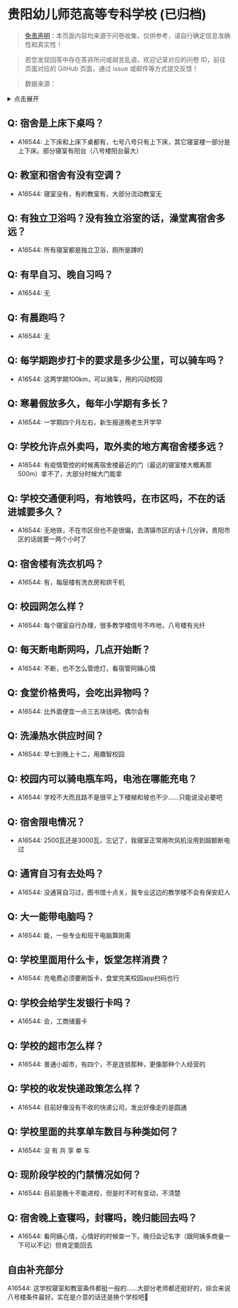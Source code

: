 # 贵阳幼儿师范高等专科学校 (已归档)

> [免责声明](https://colleges.chat/#_3)：本页面内容均来源于问卷收集，仅供参考，请自行确定信息准确性和真实性！

> 若您发现回答中存在答非所问或胡言乱语，欢迎记录对应的问卷 ID，前往页面对应的 GitHub 页面，通过 issue 或邮件等方式提交反馈！

> 数据来源：

<details><summary>点击展开</summary>
<ul>
<li>A16544: 匿名 (2022 年 12 月)</li>
</ul>
</details>

## Q: 宿舍是上床下桌吗？

- A16544: 上下床和上床下桌都有，七号八号只有上下床，其它寝室楼一部分是上下床。部分寝室有阳台（八号楼阳台最大）

## Q: 教室和宿舍有没有空调？

- A16544: 寝室没有，有的教室有，大部分流动教室无

## Q: 有独立卫浴吗？没有独立浴室的话，澡堂离宿舍多远？

- A16544: 所有寝室都是独立卫浴，厕所是蹲的

## Q: 有早自习、晚自习吗？

- A16544: 无

## Q: 有晨跑吗？

- A16544: 无

## Q: 每学期跑步打卡的要求是多少公里，可以骑车吗？

- A16544: 这两学期100km，可以骑车，用的闪动校园

## Q: 寒暑假放多久，每年小学期有多长？

- A16544: 一学期四个月左右，新生报道晚老生开学早

## Q: 学校允许点外卖吗，取外卖的地方离宿舍楼多远？

- A16544: 有疫情管控的时候离宿舍楼最近的门（最远的寝室楼大概离那500m）拿不了，大部分时候大门能拿

## Q: 学校交通便利吗，有地铁吗，在市区吗，不在的话进城要多久？

- A16544: 无地铁，不在市区但也不是很偏，去清镇市区的话十几分钟，贵阳市区的话就要一两个小时了

## Q: 宿舍楼有洗衣机吗？

- A16544: 有，每层楼有洗衣房和烘干机

## Q: 校园网怎么样？

- A16544: 每个寝室自行办理，很多教学楼信号不咋地，八号楼有光纤

## Q: 每天断电断网吗，几点开始断？

- A16544: 不断，也不怎么管熄灯，看宿管阿姨心情

## Q: 食堂价格贵吗，会吃出异物吗？

- A16544: 比外面便宜一点三五块钱吧。偶尔会有

## Q: 洗澡热水供应时间？

- A16544: 早七到晚上十二，用趣智校园

## Q: 校园内可以骑电瓶车吗，电池在哪能充电？

- A16544: 学校不大而且路不是很平上下楼梯和坡也不少……只能说没必要吧

## Q: 宿舍限电情况？

- A16544: 2500瓦还是3000瓦，忘记了，我寝室正常用吹风机没用到超额断电过

## Q: 通宵自习有去处吗？

- A16544: 没通宵自习过，图书馆十点关，我专业这边的教学楼不会有保安赶人

## Q: 大一能带电脑吗？

- A16544: 能，一些专业和班干电脑算刚需

## Q: 学校里面用什么卡，饭堂怎样消费？

- A16544: 充电费必须要刷饭卡，食堂完美校园app扫码也行

## Q: 学校会给学生发银行卡吗？

- A16544: 会，工商储蓄卡

## Q: 学校的超市怎么样？

- A16544: 普通小超市，有四个，不是连锁那种，更像那种个人经营的

## Q: 学校的收发快递政策怎么样？

- A16544: 目前好像没有不收的快递公司，发出好像走的是圆通

## Q: 学校里面的共享单车数目与种类如何？

- A16544: 没 有 共 享 单 车

## Q: 现阶段学校的门禁情况如何？

- A16544: 目前是晚十不能进校，但是时不时有变动，不清楚

## Q: 宿舍晚上查寝吗，封寝吗，晚归能回去吗？

- A16544: 看阿姨心情，心情好的时候查一下。晚归会记名字（跟阿姨多商量一下可以不记）但肯定能回去

## 自由补充部分

A16544: 这学校寝室和教室条件都挺一般的……大部分老师都还挺好的，综合来说八号楼条件最好。实在是介意的话还是换个学校吧🙏